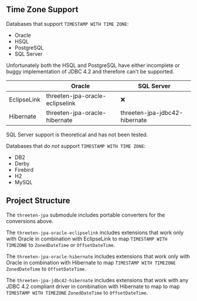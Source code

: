 Time Zone Support
-----------------

Databases that support `TIMESTAMP WITH TIME ZONE`:

 * Oracle
 * HSQL
 * PostgreSQL
 * SQL Server

Unfortunately both the HSQL and PostgreSQL have either incomplete or buggy implementation of JDBC 4.2 and therefore can't be supported.

|             | Oracle                          | SQL Server                    |
| ----------- | ------------------------------- | ----------------------------- |
| EclipseLink | threeten-jpa-oracle-eclipselink | :x:                           |
| Hibernate   | threeten-jpa-oracle-hibernate   | threeten-jpa-jdbc42-hibernate |

SQL Server support is theoretical and has not been tested.

Databases that do *not* support `TIMESTAMP WITH TIME ZONE`:

 * DB2
 * Derby
 * Firebird
 * H2
 * MySQL

Project Structure
-----------------
The `threeten-jpa` submodule includes portable converters for the conversions above.

The `threeten-jpa-oracle-eclipselink` includes extensions that work only with Oracle in combination with EclipseLink to map `TIMESTAMP WITH TIMEZONE` to `ZonedDateTime` or `OffsetDateTime`.

The `threeten-jpa-oracle-hibernate` includes extensions that work only with Oracle in combination with Hibernate to map `TIMESTAMP WITH TIMEZONE` `ZonedDateTime` to `OffsetDateTime`.

The `threeten-jpa-jdbc42-hibernate` includes extensions that work with any JDBC 4.2 compliant driver in combination with Hibernate to map to map `TIMESTAMP WITH TIMEZONE` `ZonedDateTime` to `OffsetDateTime`.
